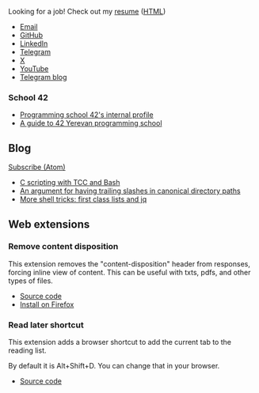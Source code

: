 Looking for a job! Check out my [resume](resume/alan-urmancheev.pdf) ([HTML](resume/alan-urmancheev.html))

* [Email](mailto:alan.urman@gmail.com)
* [GitHub](https://github.com/alurm)
* [LinkedIn](https://linkedin.com/in/alurm)
* [Telegram](https://t.me/alurm)
* [X](https://twitter.com/alurmanc)
* [YouTube](https://youtube.com/@alurma)
* [Telegram blog](https://t.me/alurman)

### School 42

* [Programming school 42's internal profile](https://profile.intra.42.fr/users/ghelman)
* [A guide to 42 Yerevan programming school](42-yerevan-unofficial-guide/index.html)

## Blog

[Subscribe (Atom)](./blog/feed.xml)

* [C scripting with TCC and Bash](blog/2024-08-18-c-scripting-with-tcc-and-bash.html)
* [An argument for having trailing slashes in canonical directory paths](blog/2024-09-17-an-argument-for-having-trailing-slashes-in-canonical-directory-paths.html)
* [More shell tricks: first class lists and jq](blog/2025-08-07-first-class-lists-in-shells.html)

## Web extensions

### Remove content disposition

This extension removes the "content-disposition" header from responses, forcing inline view of content. This can be useful with txts, pdfs, and other types of files.

* [Source code](https://github.com/alurm/alurm.github.io/tree/main/extensions/remove-content-disposition/source)
* [Install on Firefox](extensions/remove-content-disposition/extension.xpi)

### Read later shortcut

This extension adds a browser shortcut to add the current tab to the reading list.

By default it is Alt+Shift+D. You can change that in your browser.

* [Source code](https://github.com/alurm/browser-read-later-shortcut)

